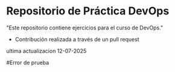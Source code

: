 # Repositorio de Práctica DevOps

"Este repositorio contiene ejercicios para el curso de DevOps."

- Contribución realizada a través de un pull request

ultima actualizacion 12-07-2025

#Error de prueba
